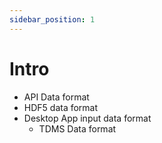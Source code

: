 ```yaml
---
sidebar_position: 1
---
```


# Intro

- API Data format
- HDF5 data format
- Desktop App input data format
    - TDMS Data format

